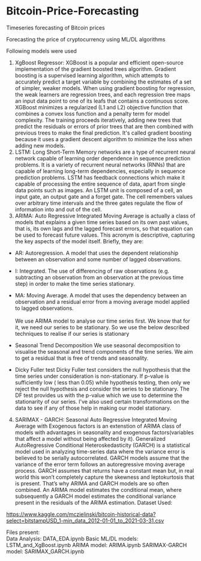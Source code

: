 # Bitcoin-Price-Forecasting
Timeseries forecasting of Bitcoin prices

Forecasting the price of cryptocurrency using ML/DL algorithms

Following models were used
1. XgBoost Regressor: XGBoost is a popular and efficient open-source implementation of the gradient boosted trees algorithm. Gradient boosting is a supervised learning algorithm, which attempts to accurately predict a target variable by combining the estimates of a set of simpler, weaker models. When using gradient boosting for regression, the weak learners are regression trees, and each regression tree maps an input data point to one of its leafs that contains a continuous score. XGBoost minimizes a regularized (L1 and L2) objective function that combines a convex loss function and a penalty term for model complexity. The training proceeds iteratively, adding new trees that predict the residuals or errors of prior trees that are then combined with previous trees to make the final prediction. It's called gradient boosting because it uses a gradient descent algorithm to minimize the loss when adding new models.
2. LSTM: Long Short-Term Memory networks are a type of recurrent neural network capable of learning order dependence in sequence prediction problems. It is a variety of recurrent neural networks (RNNs) that are capable of learning long-term dependencies, especially in sequence prediction problems. LSTM has feedback connections which make it capable of processing the entire sequence of data, apart from single data points such as images. An LSTM unit is composed of a cell, an input gate, an output gate and a forget gate. The cell remembers values over arbitrary time intervals and the three gates regulate the flow of information into and out of the cell.
3. ARIMA: Auto Regressive Integrated Moving Average is actually a class of models that explains a given time series based on its own past values, that is, its own lags and the lagged forecast errors, so that equation can be used to forecast future values. This acronym is descriptive, capturing the key aspects of the model itself. Briefly, they are:
  * AR: Autoregression. A model that uses the dependent relationship between an observation and some number of lagged observations.
  * I: Integrated. The use of differencing of raw observations (e.g. subtracting an observation from an observation at the previous time step) in order to make the time series stationary.
  * MA: Moving Average. A model that uses the dependency between an observation and a residual error from a moving average model applied to lagged observations.<br/><br/>
  We use ARIMA model to analyse our time series first. We know that for it, we need our series to be stationary. So we use the below described techniques to realise if our series is stationary

  * Seasonal Trend Decomposition We use seasonal decomposition to visualise the seasonal and trend components of the time series. We aim to get a residual that is free of trends and seasonality.

  * Dicky Fuller test Dicky Fuller test considers the null hypothesis that the time series under consideration is non-stationary. If p-value is sufficiently low ( less than 0.05) while hypothesis testing, then only we reject the null hypothesis and consider the series to be stationary. The DF test provides us with the p-value which we use to determine the stationarity of our series.
  I've also used certain transformations on the data to see if any of those help in making our model stationary.
4. SARIMAX - GARCH: Seasonal Auto Regressive Integrated Moving Average with Exogenous factors is an extenstion of ARIMA class of models with advantages in seasonality and exogenous factors(variables that affect a model without being affected by it). Generalized AutoRegressive Conditional Heteroskedasticity (GARCH) is a statistical model used in analyzing time-series data where the variance error is believed to be serially autocorrelated. GARCH models assume that the variance of the error term follows an autoregressive moving average process. GARCH assumes that returns have a constant mean but, in real world this won’t completely capture the skewness and leptokurtosis that is present. That’s why ARIMA and GARCH models are so often combined. An ARIMA model estimates the conditional mean, where subsequently a GARCH model estimates the conditional variance present in the residuals of the ARIMA estimation.
Dataset Used:

  https://www.kaggle.com/mczielinski/bitcoin-historical-data?select=bitstampUSD_1-min_data_2012-01-01_to_2021-03-31.csv

Files present:
  <br/>
  Data Analysis: DATA_EDA.ipynb
  Basic ML/DL models: LSTM_and_XgBoost.ipynb
  ARIMA model: ARIMA.ipynb
  SARIMAX-GARCH model: SARIMAX_GARCH.ipynb
